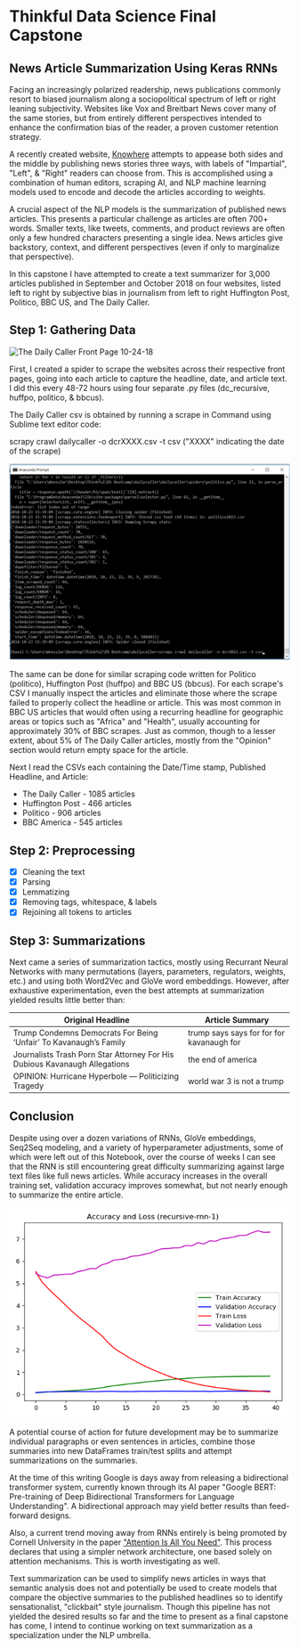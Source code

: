 # Thinkful Data Science Final Capstone
## News Article Summarization Using Keras RNNs

Facing an increasingly polarized readership, news publications commonly resort to biased journalism along a sociopolitical spectrum of left or right leaning subjectivity. Websites like Vox and Breitbart News cover many of the same stories, but from entirely different perspectives intended to enhance the confirmation bias of the reader, a proven customer retention strategy. 

A recently created website, [Knowhere](http://www.knowhere.com) attempts to appease both sides and the middle by publishing news stories three ways, with labels of "Impartial", "Left", & "Right" readers can choose from. This is accomplished using a combination of human editors, scraping AI, and NLP machine learning models used to encode and decode the articles according to weights. 

A crucial aspect of the NLP models is the summarization of published news articles. This presents a particular challenge as articles are often 700+ words. Smaller texts, like tweets, comments, and product reviews are often only a few hundred characters presenting a single idea. News articles give backstory, context, and different perspectives (even if only to marginalize that perspective). 

In this capstone I have attempted to create a text summarizer for 3,000 articles published in September and October 2018 on four websites, listed left to right by subjective bias in journalism from left to right Huffington Post, Politico, BBC US, and The Daily Caller. 

## Step 1: Gathering Data

![The Daily Caller Front Page 10-24-18](https://imgur.com/a/uzcL0im)

First, I created a spider to scrape the websites across their respective front pages, going into each article to capture the headline, date, and article text. I did this every 48-72 hours using four separate .py files (dc_recursive, huffpo, politico, & bbcus).

The Daily Caller csv is obtained by running a scrape in Command using Sublime text editor code:

scrapy crawl dailycaller -o dcrXXXX.csv -t csv ("XXXX" indicating the date of the scrape) 

![News Scrape Using Command Prompt](scrapycommand.png "News Scrape Using Command Prompt")

The same can be done for similar scraping code written for Politico (politico), Huffington Post (huffpo) and BBC US (bbcus). For each scrape's CSV I manually inspect the articles and eliminate those where the scrape failed to properly collect the headline or article. This was most common in BBC US articles that would often using a recurring headline for geographic areas or topics such as "Africa" and "Health", usually accounting for approximately 30% of BBC scrapes. Just as common, though to a lesser extent, about 5% of The Daily Caller articles, mostly from the "Opinion" section would return empty space for the article.

Next I read the CSVs each containing the Date/Time stamp, Published Headline, and Article:

* The Daily Caller - 1085 articles
* Huffington Post - 466 articles
* Politico - 906 articles
* BBC America - 545 articles

## Step 2: Preprocessing

- [x]  Cleaning the text
- [x]  Parsing
- [x]  Lemmatizing
- [x]  Removing tags, whitespace, & labels
- [x]  Rejoining all tokens to articles 

## Step 3: Summarizations

Next came a series of summarization tactics, mostly using Recurrant Neural Networks with many permutations (layers, parameters, regulators, weights, etc.) and using both Word2Vec and GloVe word embeddings. However, after exhaustive experimentation, even the best attempts at summarization yielded results little better than:

Original Headline  | Article Summary
------------ | -------------
Trump Condemns Democrats For Being ‘Unfair’ To Kavanaugh’s Family  | trump says says for for for kavanaugh for 
Journalists Trash Porn Star Attorney For His Dubious Kavanaugh Allegations | the end of america
OPINION: Hurricane Hyperbole — Politicizing Tragedy | world war 3 is not a trump

## Conclusion

Despite using over a dozen variations of RNNs, GloVe embeddings, Seq2Seq modeling, and a variety of hyperparameter adjustments, some of which were left out of this Notebook, over the course of weeks I can see that the RNN is still encountering great difficulty summarizing against large text files like full news articles. While accuracy increases in the overall training set, validation accuracy improves somewhat, but not nearly enough to summarize the entire article. 

![RNN1 Training Results](recursive-rnn-1-history.png "RNN1 Training Results")

A potential course of action for future development may be to summarize individual paragraphs or even sentences in articles, combine those summaries into new DataFrames train/test splits and attempt summarizations on the summaries. 

At the time of this writing Google is days away from releasing a bidirectional transformer system, currently known through its AI paper "Google BERT: Pre-training of Deep Bidirectional Transformers for Language Understanding". A bidirectional approach may yield better results than feed-forward designs. 

Also, a current trend moving away from RNNs entirely is being promoted by Cornell University in the paper ["Attention Is All You Need"](https://arvix.org/abs/170603762). This process declares that using a simpler network architecture, one based solely on attention mechanisms. This is worth investigating as well. 

Text summarization can be used to simplify news articles in ways that semantic analysis does not and potentially be used to create models that compare the objective summaries to the published headlines so to identify sensationalist, "clickbait" style journalism. Though this pipeline has not yielded the desired results so far and the time to present as a final capstone has come, I intend to continue working on text summarization as a specialization under the NLP umbrella. 
